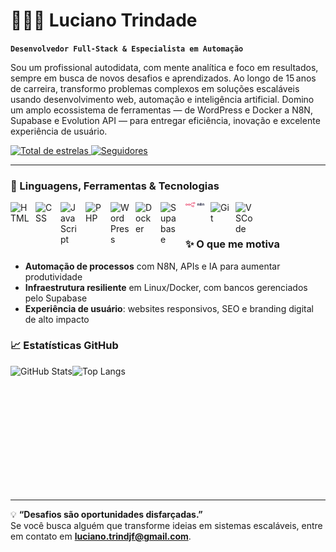# 👨🏻‍💻 Luciano Trindade

**`Desenvolvedor Full‑Stack & Especialista em Automação`**

Sou um profissional autodidata, com mente analítica e foco em resultados, sempre em busca de novos desafios e aprendizados. Ao longo de 15 anos de carreira, transformo problemas complexos em soluções escaláveis usando desenvolvimento web, automação e inteligência artificial. Domino um amplo ecossistema de ferramentas — de WordPress e Docker a N8N, Supabase e Evolution API — para entregar eficiência, inovação e excelente experiência de usuário.

<p align="left">
  <!-- ⭐️ Substitua {github_username} pelo seu usuário antes de publicar -->
  <a href="https://github.com/lucianotrindadedev?tab=repositories&sort=stargazers">
    <img alt="Total de estrelas" title="Total de estrelas no GitHub"
         src="https://custom-icon-badges.demolab.com/github/stars/lucianotrindadedev?color=55960c&style=for-the-badge&labelColor=488207&logo=star&label=estrelas"/>
  </a>
  <a href="https://github.com/{github_username}?tab=followers">
    <img alt="Seguidores" title="Me siga no GitHub"
         src="https://custom-icon-badges.demolab.com/github/followers/{github_username}?color=236ad3&labelColor=1155ba&style=for-the-badge&logo=github&label=Seguidores&logoColor=white"/>
  </a>
</p>

---

### 🤖 Linguagens, Ferramentas & Tecnologias

<img align="left" alt="HTML" title="HTML" width="30px" style="padding-right:10px;" src="https://cdn.jsdelivr.net/gh/devicons/devicon@latest/icons/html5/html5-original.svg"/>
<img align="left" alt="CSS" title="CSS" width="30px" style="padding-right:10px;" src="https://cdn.jsdelivr.net/gh/devicons/devicon@latest/icons/css3/css3-original.svg"/>
<img align="left" alt="JavaScript" title="JavaScript" width="30px" style="padding-right:10px;" src="https://cdn.jsdelivr.net/gh/devicons/devicon@latest/icons/javascript/javascript-original.svg"/>
<img align="left" alt="PHP" title="PHP" width="30px" style="padding-right:10px;" src="https://cdn.jsdelivr.net/gh/devicons/devicon@latest/icons/php/php-original.svg"/>
<img align="left" alt="WordPress" title="WordPress" width="30px" style="padding-right:10px;" src="https://cdn.jsdelivr.net/gh/devicons/devicon@latest/icons/wordpress/wordpress-plain.svg"/>
<img align="left" alt="Docker" title="Docker" width="30px" style="padding-right:10px;" src="https://cdn.jsdelivr.net/gh/devicons/devicon@latest/icons/docker/docker-original.svg"/>
<img align="left" alt="Supabase" title="Supabase" width="30px" style="padding-right:10px;" src="https://www.google.com/url?sa=i&url=https%3A%2F%2Fwww.refrsports.com%2Fintegrations%2Fsupabase&psig=AOvVaw3Juwkp63aP6xzFBfbP-d7n&ust=1752852389866000&source=images&cd=vfe&opi=89978449&ved=0CBUQjRxqFwoTCOCc2fKZxI4DFQAAAAAdAAAAABAW"/>
<img align="left" alt="N8N" title="N8N" width="30px" style="padding-right:10px;" src="https://raw.githubusercontent.com/n8n-io/n8n/master/assets/n8n-logo.png"/>
<img align="left" alt="Git" title="Git" width="30px" style="padding-right:10px;" src="https://cdn.jsdelivr.net/gh/devicons/devicon@latest/icons/git/git-original.svg"/>
<img align="left" alt="VSCode" title="VSCode" width="30px" style="padding-right:10px;" src="https://cdn.jsdelivr.net/gh/devicons/devicon@latest/icons/vscode/vscode-original.svg"/>
<br/><br/>

### ✨ O que me motiva

- **Automação de processos** com N8N, APIs e IA para aumentar produtividade  
- **Infraestrutura resiliente** em Linux/Docker, com bancos gerenciados pelo Supabase  
- **Experiência de usuário**: websites responsivos, SEO e branding digital de alto impacto

### 📈 Estatísticas GitHub

<p>
  <!-- Ajuste {github_username} antes de publicar -->
  <img align="left" alt="GitHub Stats" height="200"
       src="https://github-readme-stats.vercel.app/api?username=lucianotrindadedev&show_icons=true&theme=tokyonight&include_all_commits=true&locale=pt-br"/>
  <img align="left" alt="Top Langs" height="200"
       src="https://github-readme-stats.vercel.app/api/top-langs/?username=lucianotrindadedev&theme=tokyonight&layout=compact&custom_title=Tecnologias&langs_count=8"/>
</p>

<br clear="both"/>

---

💡 **“Desafios são oportunidades disfarçadas.”**  
Se você busca alguém que transforme ideias em sistemas escaláveis, entre em contato em **luciano.trindjf@gmail.com**.
